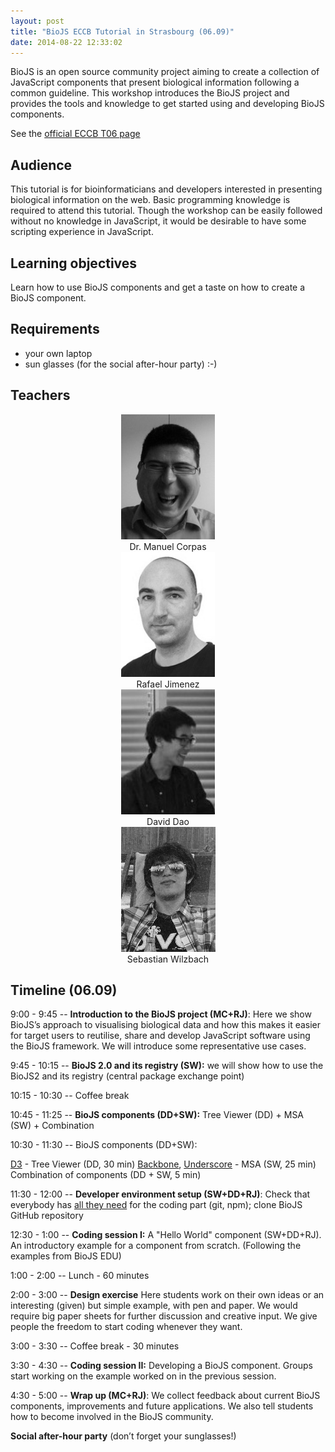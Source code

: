 ```yaml
---
layout: post
title: "BioJS ECCB Tutorial in Strasbourg (06.09)"
date: 2014-08-22 12:33:02
---
```


BioJS is an open source community project aiming to create a collection of JavaScript components that present biological information following a common guideline. This workshop introduces the BioJS project and provides the tools and knowledge to get started using and developing BioJS components. 

See the [official ECCB T06 page](http://www.eccb14.org/program/tutorials/biojs)

Audience
---------

This tutorial is for bioinformaticians and developers interested in presenting biological information on the web. Basic programming knowledge is required to attend this tutorial. Though the workshop can be easily followed without no knowledge in JavaScript, it would be desirable to have some scripting experience in JavaScript. 

Learning objectives
--------------------

Learn how to use BioJS components and get a taste on how to create a BioJS component. 

Requirements
------------

* your own laptop
* sun glasses (for the social after-hour party) :-)

Teachers
--------

<div class="container-fluid">
<div class="row" style="text-align:center">
<div class="col-md-3 col-xs-6"> <img height=200 src="/img/posts/eccb/manny_b.jpg" /> <br />Dr. Manuel Corpas</div>
<div class="col-md-3 col-xs-6"> <img height=200 src="/img/posts/eccb/rafa_b.jpg" /> <br />Rafael Jimenez </div>
<div class="col-md-3 col-xs-6"> <img height=200 src="/img/posts/eccb/david_b.jpg" /> <br />David Dao</div>
<div class="col-md-3 col-xs-6"> <img height=200 src="/img/posts/eccb/seb_b.jpg" /> <br />Sebastian Wilzbach</div>
</div>
</div>


Timeline (06.09)
--------

9:00 - 9:45 -- __Introduction to the BioJS project (MC+RJ)__: Here we show BioJS’s approach to visualising biological data and how this makes it easier for target users to reutilise, share and develop JavaScript software using the BioJS framework. We will introduce some representative use cases.

9:45 - 10:15 -- __BioJS 2.0 and its registry (SW):__ we will show how to use the BioJS2 and its registry (central package exchange point) 

10:15 - 10:30 -- Coffee break 

10:45 - 11:25 -- __BioJS components (DD+SW):__ Tree Viewer (DD) + MSA (SW) + Combination

10:30 - 11:30 -- BioJS components (DD+SW):

[D3](http://d3js.org/) - Tree Viewer (DD, 30 min)
[Backbone](http://backbonejs.org/), [Underscore](http://underscorejs.org/) - MSA (SW, 25 min)
Combination of components (DD + SW, 5 min)


11:30 - 12:00 -- __Developer environment setup (SW+DD+RJ)__: Check that everybody has [all they need][setup] for the coding part (git, npm); clone BioJS GitHub repository

[setup]: http://edu.biojs.net/series/101_graduate/01_gettingStarted.html

12:30 - 1:00 -- __Coding session I:__ A "Hello World" component (SW+DD+RJ). An introductory example for a component from scratch. (Following the examples from BioJS EDU)

1:00 - 2:00 -- Lunch - 60 minutes

2:00 - 3:00 -- __Design exercise__ Here students work on their own ideas or an interesting (given) but simple example, with pen and paper. We would require big paper sheets for further discussion and creative input. We give people the freedom to start coding whenever they want.

3:00 - 3:30 -- Coffee break - 30 minutes

3:30 - 4:30 -- __Coding session II:__ Developing a BioJS component. Groups start working on the example worked on in the previous session. 

4:30 - 5:00 -- __Wrap up (MC+RJ)__: We collect feedback about current BioJS components, improvements and future applications. We also tell students how to become involved in the BioJS community.

__Social after-hour party__ (don’t forget your sunglasses!) 
